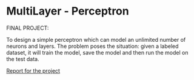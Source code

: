 # MultiLayer - Perceptron


 FINAL PROJECT:
 
 To design a simple perceptron which can model an unlimited number of neurons and layers. The problem poses the situation: given a labeled dataset, it will train the model, save the model and then run the model on the test data.
 
 [Report for the project](FINAL_PROJECT/MLP.pdf)
